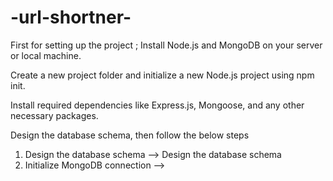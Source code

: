 # -url-shortner-

First for setting up the project ;
Install Node.js and MongoDB on your server or local machine.

Create a new project folder and initialize a new Node.js project using npm init.

Install required dependencies like Express.js, Mongoose, and any other necessary packages.

Design the database schema, then follow the below steps 

1) Design the database schema --> Design the database schema
2) Initialize MongoDB connection -->
